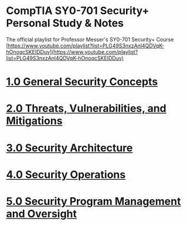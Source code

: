 # CompTIA SY0-701 Security+ Personal Study & Notes

The official playlist for Professor Messer's SY0-701 Security+ Course  
[https://www.youtube.com/playlist?list=PLG49S3nxzAnl4QDVqK-hOnoqcSKEIDDuv](https://www.youtube.com/playlist?list=PLG49S3nxzAnl4QDVqK-hOnoqcSKEIDDuv)  

# [1.0 General Security Concepts](https://v-le.github.io/SY0-701_Notes/SY0-701_Notes/1.0%20General%20Security%20Concepts.html)
# [2.0 Threats, Vulnerabilities, and Mitigations]()
# [3.0 Security Architecture](https://v-le.github.io/SY0-701_Notes/SY0-701_Notes/3.0%20Security%20Architecture.html)
# [4.0 Security Operations](https://v-le.github.io/SY0-701_Notes/SY0-701_Notes/4.0%20Security%20Operations.html)
# [5.0 Security Program Management and Oversight](https://v-le.github.io/SY0-701_Notes/SY0-701_Notes/5.0%20Security%20Program%20Management%20and%20Oversight.html)
